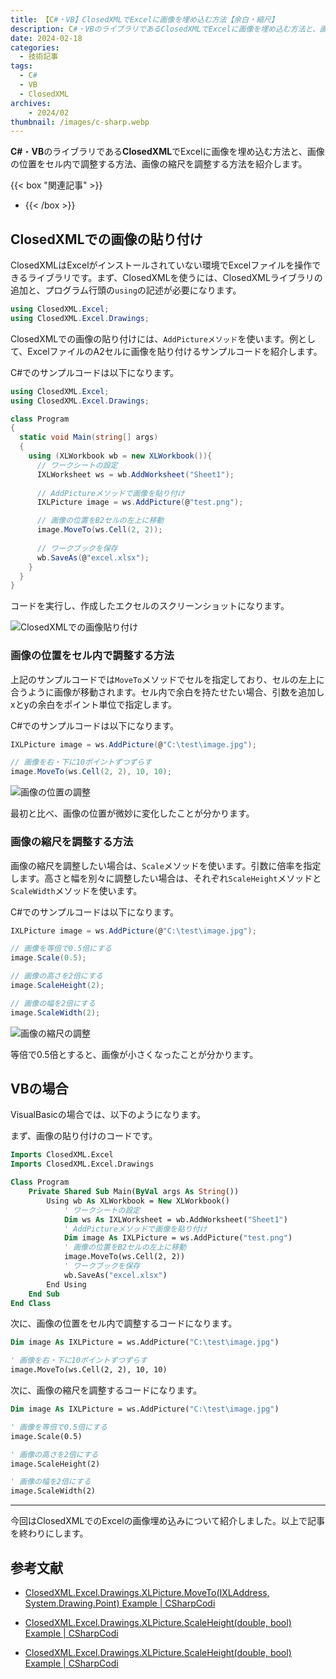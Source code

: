 ```yaml
---
title: 【C#・VB】ClosedXMLでExcelに画像を埋め込む方法【余白・縮尺】
description: C#・VBのライブラリであるClosedXMLでExcelに画像を埋め込む方法と、画像の位置をセル内で調整する方法、画像の縮尺を調整する方法を紹介します。
date: 2024-02-18
categories: 
  - 技術記事
tags: 
  - C#
  - VB
  - ClosedXML
archives:
    - 2024/02
thumbnail: /images/c-sharp.webp
---
```


**C#**・**VB**のライブラリである**ClosedXML**でExcelに画像を埋め込む方法と、画像の位置をセル内で調整する方法、画像の縮尺を調整する方法を紹介します。

<!--more-->

{{< box "関連記事" >}}
* [](closedxml-image-property)
{{< /box >}}

## ClosedXMLでの画像の貼り付け

ClosedXMLはExcelがインストールされていない環境でExcelファイルを操作できるライブラリです。まず、ClosedXMLを使うには、ClosedXMLライブラリの追加と、プログラム行頭の`using`の記述が必要になります。

```c# {lineNos="inline", name=""}
using ClosedXML.Excel;
using ClosedXML.Excel.Drawings;
```

ClosedXMLでの画像の貼り付けには、`AddPictureメソッド`を使います。例として、ExcelファイルのA2セルに画像を貼り付けるサンプルコードを紹介します。

C#でのサンプルコードは以下になります。

```c# {lineNos="inline", name="Program.cs"}
using ClosedXML.Excel;
using ClosedXML.Excel.Drawings;

class Program
{
  static void Main(string[] args)
  {
    using (XLWorkbook wb = new XLWorkbook()){
      // ワークシートの設定
      IXLWorksheet ws = wb.AddWorksheet("Sheet1");
 
      // AddPictureメソッドで画像を貼り付け
      IXLPicture image = ws.AddPicture(@"test.png");

      // 画像の位置をB2セルの左上に移動
      image.MoveTo(ws.Cell(2, 2));
 
      // ワークブックを保存
      wb.SaveAs(@"excel.xlsx");
    }
  }
}   
```

コードを実行し、作成したエクセルのスクリーンショットになります。

![ClosedXMLでの画像貼り付け](/images/qclosedxml-image-01.png)

### 画像の位置をセル内で調整する方法

上記のサンプルコードでは`MoveTo`メソッドでセルを指定しており、セルの左上に合うように画像が移動されます。セル内で余白を持たせたい場合、引数を追加しxとyの余白をポイント単位で指定します。

C#でのサンプルコードは以下になります。

```c# {lineNos="inline", name=""}
IXLPicture image = ws.AddPicture(@"C:\test\image.jpg");

// 画像を右・下に10ポイントずつずらす 
image.MoveTo(ws.Cell(2, 2), 10, 10);
```

![画像の位置の調整](/images/qclosedxml-image-02.png)

最初と比べ、画像の位置が微妙に変化したことが分かります。

### 画像の縮尺を調整する方法

画像の縮尺を調整したい場合は、`Scale`メソッドを使います。引数に倍率を指定します。高さと幅を別々に調整したい場合は、それぞれ`ScaleHeight`メソッドと`ScaleWidth`メソッドを使います。

C#でのサンプルコードは以下になります。

```c# {lineNos="inline", name=""}
IXLPicture image = ws.AddPicture(@"C:\test\image.jpg");

// 画像を等倍で0.5倍にする
image.Scale(0.5);

// 画像の高さを2倍にする
image.ScaleHeight(2);

// 画像の幅を2倍にする
image.ScaleWidth(2);
```

![画像の縮尺の調整](/images/qclosedxml-image-03.png)

等倍で0.5倍とすると、画像が小さくなったことが分かります。

## VBの場合

VisualBasicの場合では、以下のようになります。

まず、画像の貼り付けのコードです。

```vb {lineNos="inline", name="Program.vb"}
Imports ClosedXML.Excel
Imports ClosedXML.Excel.Drawings

Class Program
    Private Shared Sub Main(ByVal args As String())
        Using wb As XLWorkbook = New XLWorkbook()
            ' ワークシートの設定
            Dim ws As IXLWorksheet = wb.AddWorksheet("Sheet1")
            ' AddPictureメソッドで画像を貼り付け
            Dim image As IXLPicture = ws.AddPicture("test.png")
            ' 画像の位置をB2セルの左上に移動
            image.MoveTo(ws.Cell(2, 2))
            ' ワークブックを保存
            wb.SaveAs("excel.xlsx")
        End Using
    End Sub
End Class
```

次に、画像の位置をセル内で調整するコードになります。

```vb {lineNos="inline", name=""}
Dim image As IXLPicture = ws.AddPicture("C:\test\image.jpg")

' 画像を右・下に10ポイントずつずらす 
image.MoveTo(ws.Cell(2, 2), 10, 10)
```

次に、画像の縮尺を調整するコードになります。

```vb {lineNos="inline", name=""}
Dim image As IXLPicture = ws.AddPicture("C:\test\image.jpg")

' 画像を等倍で0.5倍にする
image.Scale(0.5)

' 画像の高さを2倍にする
image.ScaleHeight(2)

' 画像の幅を2倍にする
image.ScaleWidth(2)
```

* * *

今回はClosedXMLでのExcelの画像埋め込みについて紹介しました。以上で記事を終わりにします。

## 参考文献

* [ClosedXML.Excel.Drawings.XLPicture.MoveTo(IXLAddress, System.Drawing.Point) Example | CSharpCodi](https://www.csharpcodi.com/csharp-examples/ClosedXML.Excel.Drawings.XLPicture.MoveTo(IXLAddress,%20System.Drawing.Point)/)

* [ClosedXML.Excel.Drawings.XLPicture.ScaleHeight(double, bool) Example | CSharpCodi](https://www.csharpcodi.com/csharp-examples/ClosedXML.Excel.Drawings.XLPicture.ScaleHeight(double,%20bool)/)

* [ClosedXML.Excel.Drawings.XLPicture.ScaleHeight(double, bool) Example | CSharpCodi](https://www.csharpcodi.com/csharp-examples/ClosedXML.Excel.Drawings.XLPicture.ScaleHeight(double,%20bool)/)